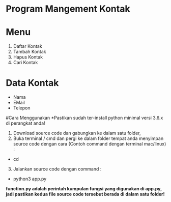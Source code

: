# Program Mangement Kontak

# Menu
1. Daftar Kontak
2. Tambah Kontak
3. Hapus Kontak
4. Cari Kontak

# Data Kontak
- Nama
- EMail
- Telepon

#Cara Menggunakan
*Pastikan sudah ter-install python minimal versi 3.6.x di perangkat anda!

1. Download source code dan gabungkan ke dalam satu folder,
2. Buka terminal / cmd dan pergi ke dalam folder tempat anda menyimpan source code dengan cara (Contoh command dengan terminal mac/linux) :
- cd <nama folder>
3. Jalankan source code dengan command :
- python3 app.py

**function.py adalah perintah kumpulan fungsi yang digunakan di app.py, jadi pastikan kedua file source code tersebut berada di dalam satu folder!**
